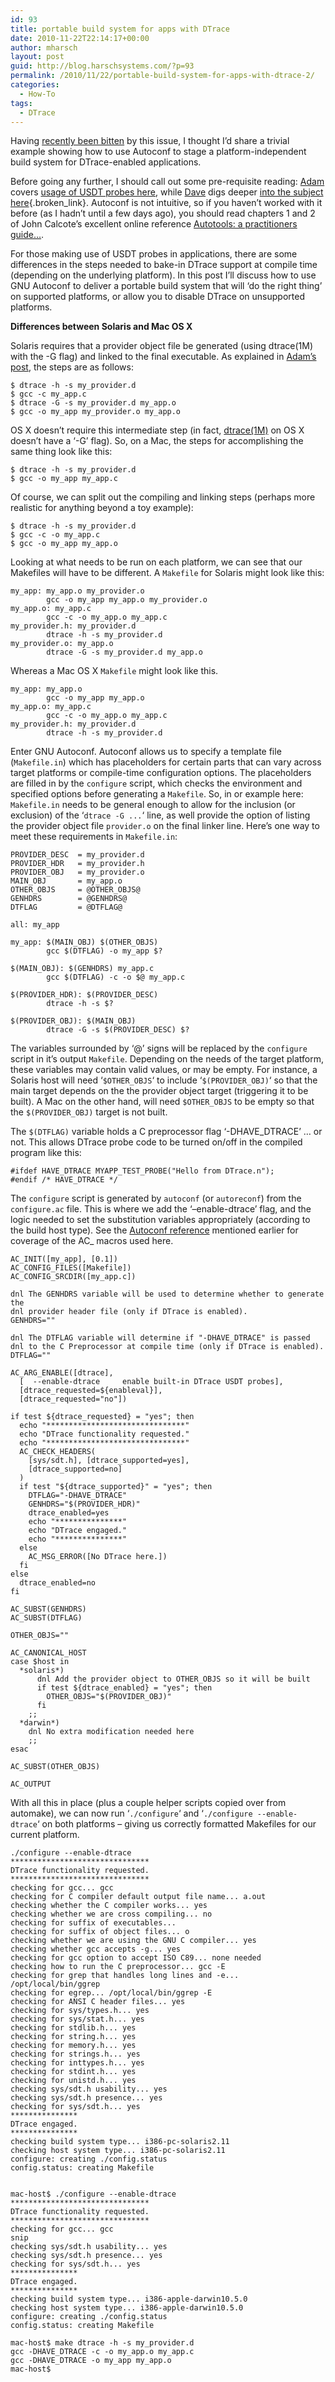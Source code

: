 ```yaml
---
id: 93
title: portable build system for apps with DTrace
date: 2010-11-22T22:14:17+00:00
author: mharsch
layout: post
guid: http://blog.harschsystems.com/?p=93
permalink: /2010/11/22/portable-build-system-for-apps-with-dtrace-2/
categories:
  - How-To
tags:
  - DTrace
---
```

Having [recently been bitten](http://bugs.php.net/bug.php?id=53338) by this issue, I thought I&#8217;d share a trivial example showing how to use Autoconf to stage a platform-independent build system for DTrace-enabled applications.

Before going any further, I should call out some pre-requisite reading: [Adam](http://dtrace.org/blogs/ahl) covers [usage of USDT probes here](http://dtrace.org/blogs/ahl/2006/05/08/user-land-tracing-gets-better-and-better/), while [Dave](http://dtrace.org/blogs/dap/) digs deeper [into the subject here](http://blogs.sun.com/dap/entry/writing_a_dtrace_usdt_provider){.broken_link}. Autoconf is not intuitive, so if you haven&#8217;t worked with it before (as I hadn&#8217;t until a few days ago), you should read chapters 1 and 2 of John Calcote&#8217;s excellent online reference [Autotools: a practitioners guide&#8230;](http://www.freesoftwaremagazine.com/books/autotools_a_guide_to_autoconf_automake_libtool).

For those making use of USDT probes in applications, there are some differences in the steps needed to bake-in DTrace support at compile time (depending on the underlying platform). In this post I&#8217;ll discuss how to use GNU Autoconf to deliver a portable build system that will &#8216;do the right thing&#8217; on supported platforms, or allow you to disable DTrace on unsupported platforms.

**Differences between Solaris and Mac OS X**
  
Solaris requires that a provider object file be generated (using dtrace(1M) with the -G flag) and linked to the final executable. As explained in [Adam&#8217;s post](http://dtrace.org/blogs/ahl/2006/05/08/user-land-tracing-gets-better-and-better/), the steps are as follows:

    
    $ dtrace -h -s my_provider.d
    $ gcc -c my_app.c 
    $ dtrace -G -s my_provider.d my_app.o 
    $ gcc -o my_app my_provider.o my_app.o
    

OS X doesn&#8217;t require this intermediate step (in fact, [dtrace(1M)](http://developer.apple.com/library/mac/#documentation/Darwin/Reference/ManPages/man1/dtrace.1.html) on OS X doesn&#8217;t have a &#8216;-G&#8217; flag). So, on a Mac, the steps for accomplishing the same thing look like this:

    
    $ dtrace -h -s my_provider.d
    $ gcc -o my_app my_app.c
    

Of course, we can split out the compiling and linking steps (perhaps more realistic for anything beyond a toy example):

    
    $ dtrace -h -s my_provider.d
    $ gcc -c -o my_app.c
    $ gcc -o my_app my_app.o
    

Looking at what needs to be run on each platform, we can see that our Makefiles will have to be different. A `Makefile` for Solaris might look like this:

    
    my_app: my_app.o my_provider.o
            gcc -o my_app my_app.o my_provider.o
    my_app.o: my_app.c
            gcc -c -o my_app.o my_app.c
    my_provider.h: my_provider.d
            dtrace -h -s my_provider.d
    my_provider.o: my_app.o
            dtrace -G -s my_provider.d my_app.o
    

Whereas a Mac OS X `Makefile` might look like this.

    
    my_app: my_app.o
            gcc -o my_app my_app.o
    my_app.o: my_app.c
            gcc -c -o my_app.o my_app.c
    my_provider.h: my_provider.d
            dtrace -h -s my_provider.d
    

Enter GNU Autoconf. Autoconf allows us to specify a template file (`Makefile.in`) which has placeholders for certain parts that can vary across target platforms or compile-time configuration options. The placeholders are filled in by the `configure` script, which checks the environment and specified options before generating a `Makefile`. So, in or example here: `Makefile.in` needs to be general enough to allow for the inclusion (or exclusion) of the &#8216;`dtrace -G ...`&#8216; line, as well provide the option of listing the provider object file `provider.o` on the final linker line. Here&#8217;s one way to meet these requirements in `Makefile.in`:

    
    PROVIDER_DESC  = my_provider.d
    PROVIDER_HDR   = my_provider.h
    PROVIDER_OBJ   = my_provider.o
    MAIN_OBJ       = my_app.o
    OTHER_OBJS     = @OTHER_OBJS@
    GENHDRS        = @GENHDRS@
    DTFLAG         = @DTFLAG@
    
    all: my_app
    
    my_app: $(MAIN_OBJ) $(OTHER_OBJS)
            gcc $(DTFLAG) -o my_app $?
    
    $(MAIN_OBJ): $(GENHDRS) my_app.c
            gcc $(DTFLAG) -c -o $@ my_app.c
    
    $(PROVIDER_HDR): $(PROVIDER_DESC)
            dtrace -h -s $?
    
    $(PROVIDER_OBJ): $(MAIN_OBJ)
            dtrace -G -s $(PROVIDER_DESC) $?
    

The variables surrounded by &#8216;@&#8217; signs will be replaced by the `configure` script in it&#8217;s output `Makefile`. Depending on the needs of the target platform, these variables may contain valid values, or may be empty. For instance, a Solaris host will need &#8216;`$OTHER_OBJS`&#8216; to include &#8216;`$(PROVIDER_OBJ)`&#8216; so that the main target depends on the the provider object target (triggering it to be built). A Mac on the other hand, will need `$OTHER_OBJS` to be empty so that the `$(PROVIDER_OBJ)` target is not built.

The `$(DTFLAG)` variable holds a C preprocessor flag &#8216;-DHAVE_DTRACE&#8217; &#8230; or not. This allows DTrace probe code to be turned on/off in the compiled program like this:

    
    #ifdef HAVE_DTRACE MYAPP_TEST_PROBE("Hello from DTrace.n");
    #endif /* HAVE_DTRACE */
    

The `configure` script is generated by `autoconf` (or `autoreconf`) from the `configure.ac` file. This is where we add the &#8216;&#8211;enable-dtrace&#8217; flag, and the logic needed to set the substitution variables appropriately (according to the build host type). See the [Autoconf reference](http://www.freesoftwaremagazine.com/books/autotools_a_guide_to_autoconf_automake_libtool) mentioned earlier for coverage of the AC_ macros used here.

    
    AC_INIT([my_app], [0.1])
    AC_CONFIG_FILES([Makefile])
    AC_CONFIG_SRCDIR([my_app.c])
    
    dnl The GENHDRS variable will be used to determine whether to generate the
    dnl provider header file (only if DTrace is enabled).
    GENHDRS=""
    
    dnl The DTFLAG variable will determine if "-DHAVE_DTRACE" is passed
    dnl to the C Preprocessor at compile time (only if DTrace is enabled).
    DTFLAG=""
    
    AC_ARG_ENABLE([dtrace],
      [  --enable-dtrace     enable built-in DTrace USDT probes],
      [dtrace_requested=${enableval}],
      [dtrace_requested="no"])
    
    if test ${dtrace_requested} = "yes"; then
      echo "*******************************"
      echo "DTrace functionality requested."
      echo "*******************************"
      AC_CHECK_HEADERS(
        [sys/sdt.h], [dtrace_supported=yes],
        [dtrace_supported=no]
      )
      if test "${dtrace_supported}" = "yes"; then
        DTFLAG="-DHAVE_DTRACE"
        GENHDRS="$(PROVIDER_HDR)"
        dtrace_enabled=yes
        echo "***************"
        echo "DTrace engaged."
        echo "***************"
      else
        AC_MSG_ERROR([No DTrace here.])
      fi
    else
      dtrace_enabled=no
    fi
    
    AC_SUBST(GENHDRS)
    AC_SUBST(DTFLAG)
    
    OTHER_OBJS=""
    
    AC_CANONICAL_HOST
    case $host in
      *solaris*)
          dnl Add the provider object to OTHER_OBJS so it will be built
          if test ${dtrace_enabled} = "yes"; then
            OTHER_OBJS="$(PROVIDER_OBJ)"
          fi
        ;;
      *darwin*)
        dnl No extra modification needed here
        ;;
    esac
    
    AC_SUBST(OTHER_OBJS)
    
    AC_OUTPUT
    

With all this in place (plus a couple helper scripts copied over from automake), we can now run &#8216;`./configure`&#8216; and &#8216;`./configure --enable-dtrace`&#8216; on both platforms &#8211; giving us correctly formatted Makefiles for our current platform.

    
    ./configure --enable-dtrace
    *******************************
    DTrace functionality requested.
    *******************************
    checking for gcc... gcc
    checking for C compiler default output file name... a.out
    checking whether the C compiler works... yes
    checking whether we are cross compiling... no
    checking for suffix of executables...
    checking for suffix of object files... o
    checking whether we are using the GNU C compiler... yes
    checking whether gcc accepts -g... yes
    checking for gcc option to accept ISO C89... none needed
    checking how to run the C preprocessor... gcc -E
    checking for grep that handles long lines and -e... /opt/local/bin/ggrep
    checking for egrep... /opt/local/bin/ggrep -E
    checking for ANSI C header files... yes
    checking for sys/types.h... yes
    checking for sys/stat.h... yes
    checking for stdlib.h... yes
    checking for string.h... yes
    checking for memory.h... yes
    checking for strings.h... yes
    checking for inttypes.h... yes
    checking for stdint.h... yes
    checking for unistd.h... yes
    checking sys/sdt.h usability... yes
    checking sys/sdt.h presence... yes
    checking for sys/sdt.h... yes
    ***************
    DTrace engaged.
    ***************
    checking build system type... i386-pc-solaris2.11
    checking host system type... i386-pc-solaris2.11
    configure: creating ./config.status
    config.status: creating Makefile
    
    
    mac-host$ ./configure --enable-dtrace
    *******************************
    DTrace functionality requested.
    *******************************
    checking for gcc... gcc
    snip
    checking sys/sdt.h usability... yes
    checking sys/sdt.h presence... yes
    checking for sys/sdt.h... yes
    ***************
    DTrace engaged.
    ***************
    checking build system type... i386-apple-darwin10.5.0
    checking host system type... i386-apple-darwin10.5.0
    configure: creating ./config.status
    config.status: creating Makefile
    
    mac-host$ make dtrace -h -s my_provider.d
    gcc -DHAVE_DTRACE -c -o my_app.o my_app.c
    gcc -DHAVE_DTRACE -o my_app my_app.o
    mac-host$